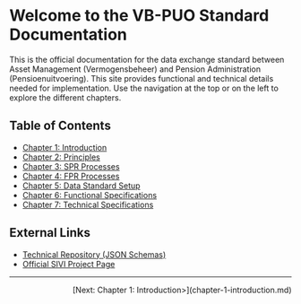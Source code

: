 # Welcome to the VB-PUO Standard Documentation
This is the official documentation for the data exchange standard between Asset Management (Vermogensbeheer) and Pension Administration (Pensioenuitvoering).
This site provides functional and technical details needed for implementation. Use the navigation at the top or on the left to explore the different chapters.

## Table of Contents
*   [Chapter 1: Introduction](chapter-1-introduction.md)
*   [Chapter 2: Principles](chapter-2-principles.md)
*   [Chapter 3: SPR Processes](chapter-3-spr-processes.md)
*   [Chapter 4: FPR Processes](chapter-4-fpr-processes.md)
*   [Chapter 5: Data Standard Setup](chapter-5-data-standard-setup.md)
*   [Chapter 6: Functional Specifications](chapter-6-functional-specs.md)
*   [Chapter 7: Technical Specifications](chapter-7-tech-specs.md)

## External Links
*   [Technical Repository (JSON Schemas)](https://github.com/dma61/VBPUOdsk)
*   [Official SIVI Project Page](https://www.sivi.org/pensioen/standaard-data-uitwisseling-vermogensbeheer-en-pensioenuitvoering/)


---
<div style='display: flex; justify-content: space-between;'><div></div><div>[Next: Chapter 1: Introduction>](chapter-1-introduction.md)</div></div>